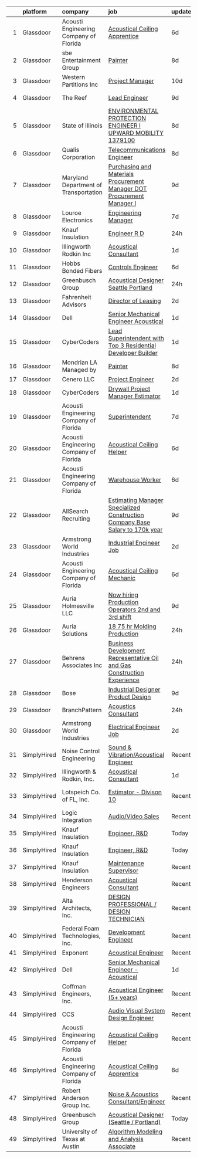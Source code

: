

|    | platform    | company                                | job                                                                                                                                                                                                                                                                                                                                                                                                                                                                                                                                                                                                                                                                                                                                                                                                                                                                                                                                                                                                                                                                                                                                                                                                                                                                                                                                                                                                                                                     | update_time   | location                         |
|---:|:------------|:---------------------------------------|:--------------------------------------------------------------------------------------------------------------------------------------------------------------------------------------------------------------------------------------------------------------------------------------------------------------------------------------------------------------------------------------------------------------------------------------------------------------------------------------------------------------------------------------------------------------------------------------------------------------------------------------------------------------------------------------------------------------------------------------------------------------------------------------------------------------------------------------------------------------------------------------------------------------------------------------------------------------------------------------------------------------------------------------------------------------------------------------------------------------------------------------------------------------------------------------------------------------------------------------------------------------------------------------------------------------------------------------------------------------------------------------------------------------------------------------------------------|:--------------|:---------------------------------|
|  1 | Glassdoor   | Acousti Engineering Company of Florida | [Acoustical Ceiling Apprentice](https://www.glassdoor.com/partner/jobListing.htm?pos=115&ao=1136043&s=58&guid=00000183b15126918c62d4099b095958&src=GD_JOB_AD&t=SR&vt=w&ea=1&cs=1_515468ec&cb=1665127229383&jobListingId=1008175288702&jrtk=3-0-1geol29lhkkct801-1geol29m1j4rv800-e91d17ab0ee29802-)                                                                                                                                                                                                                                                                                                                                                                                                                                                                                                                                                                                                                                                                                                                                                                                                                                                                                                                                                                                                                                                                                                                                                     | 6d            | West Palm Beach, FL              |
|  2 | Glassdoor   | sbe Entertainment Group                | [Painter](https://www.glassdoor.com/partner/jobListing.htm?pos=119&ao=1136043&s=58&guid=00000183b15126918c62d4099b095958&src=GD_JOB_AD&t=SR&vt=w&cs=1_1b0345b0&cb=1665127229383&jobListingId=1008168647445&jrtk=3-0-1geol29lhkkct801-1geol29m1j4rv800-179a9adc8e4838b7-)                                                                                                                                                                                                                                                                                                                                                                                                                                                                                                                                                                                                                                                                                                                                                                                                                                                                                                                                                                                                                                                                                                                                                                                | 8d            | Los Angeles, CA                  |
|  3 | Glassdoor   | Western Partitions  Inc                | [Project Manager](https://www.glassdoor.com/partner/jobListing.htm?pos=112&ao=1110586&s=58&guid=00000183b15126918c62d4099b095958&src=GD_JOB_AD&t=SR&vt=w&cs=1_af4ae908&cb=1665127229382&jobListingId=1008163379986&cpc=3DB599BF2F4828F0&jrtk=3-0-1geol29lhkkct801-1geol29m1j4rv800-92357312e4653041--6NYlbfkN0AZhccrYCUSJlZEde1UnGXnwlG1V9FU8luw-eezWnVYr7gU7tImFviFiW3flIV9CCGPGJUScd9_RMjaFf3KLSSj_3OJmnZT7R-9q3D6jSo-9GhxBKfMv-ftRLSY8ec_5I4U_jwG5s-5uIwh5xnpBWMZOGEOi5fkrqj7ga74zAJd32yF-kV1mZ5f0iSYcWUoCZGfef4rFfunKNX3QSI_etVEMg9RFVhlMxbUKbDqxHlqzIHz2SCR04JM5anh08Brgar9kib65_qNYxfIrOETZ6Tt_KaFtAlPKHkOBaYVYfA7hip40AiylmkE5px_nuPcywc8nDpge7VavBfMOzRRVTiWS-dKDzyeBXbTXdmJflmsCjo6g1RlQP1K3aVMOTXc3fu27GYF9sAkw_aJfOIKTWkPSGYFVBQKqfuvb0UmMcBTOVal7oLmB8wV3ByqSB-NTBk%3D)                                                                                                                                                                                                                                                                                                                                                                                                                                                                                                                                                                                                                                                                     | 10d           | Las Vegas, NV                    |
|  4 | Glassdoor   | The Reef                               | [Lead Engineer](https://www.glassdoor.com/partner/jobListing.htm?pos=108&ao=1110586&s=58&guid=00000183b15126918c62d4099b095958&src=GD_JOB_AD&t=SR&vt=w&ea=1&cs=1_ddcdc8e7&cb=1665127229382&jobListingId=1008165818449&cpc=663B5FE45D73772E&jrtk=3-0-1geol29lhkkct801-1geol29m1j4rv800-bbd1d46c460b081a--6NYlbfkN0CXSQkeGt5T45UmLG5wDtLlu2hmIAgGNz1MLleabOb_DEkTVC6KPNbnwePNHAvUJ1Ooe_AHSULlk5SocMNRQhksmkev_EeExUwfILgLcRtGf83c6JaCHsVZbbQiNL8Bqt3PIPD8enHt0gcYid0jFzVsMRhyUDag67OBFuqHk-jY4LQJnEroUJGto15b69gIjLsQ89itvAb9vx2s1oswerp7ep2G0Oc65x1d0du93JsCMTCcUDbekP_GlD0P21Yoo__4ez0H_49TaWKm7wcPqDA917AatPB_ZXbAAud-rfBlzZ7s6K5Ag3PhD0EIXoMZahN4yYf97masty3bD4cAoXkknUuktcs6j_gf-h_lJCIRbz4ARMTeta2rX63njMYftC1BkC06c3En-Wkq9zw9aKY6j32LWHyr3IRMInwnADC1mOvhZkQ0lB0gRvYqHoWbRrscEOveapnSs6k16Rs0RZr9gJghs16AediPbQ3cvDGg_RmES-p6iJC-keS2YKxMrmM%3D)                                                                                                                                                                                                                                                                                                                                                                                                                                                                                                                                                                                                  | 9d            | Los Angeles, CA                  |
|  5 | Glassdoor   | State of Illinois                      | [ENVIRONMENTAL PROTECTION ENGINEER I  UPWARD MOBILITY  1379100](https://www.glassdoor.com/partner/jobListing.htm?pos=126&ao=1136043&s=58&guid=00000183b15126918c62d4099b095958&src=GD_JOB_AD&t=SR&vt=w&cs=1_949ef1da&cb=1665127229383&jobListingId=1008168511819&jrtk=3-0-1geol29lhkkct801-1geol29m1j4rv800-7b46fe9a582937fb-)                                                                                                                                                                                                                                                                                                                                                                                                                                                                                                                                                                                                                                                                                                                                                                                                                                                                                                                                                                                                                                                                                                                          | 8d            | Des Plaines, IL                  |
|  6 | Glassdoor   | Qualis Corporation                     | [Telecommunications Engineer](https://www.glassdoor.com/partner/jobListing.htm?pos=130&ao=1136043&s=58&guid=00000183b15126918c62d4099b095958&src=GD_JOB_AD&t=SR&vt=w&cs=1_f4495c4f&cb=1665127229383&jobListingId=1008169620975&jrtk=3-0-1geol29lhkkct801-1geol29m1j4rv800-3278be9d773bd57a-)                                                                                                                                                                                                                                                                                                                                                                                                                                                                                                                                                                                                                                                                                                                                                                                                                                                                                                                                                                                                                                                                                                                                                            | 8d            | Orlando, FL                      |
|  7 | Glassdoor   | Maryland Department of Transportation  | [Purchasing and Materials Procurement Manager  DOT Procurement Manager I ](https://www.glassdoor.com/partner/jobListing.htm?pos=128&ao=1136043&s=58&guid=00000183b15126918c62d4099b095958&src=GD_JOB_AD&t=SR&vt=w&cs=1_a01a0a94&cb=1665127229383&jobListingId=1008166262988&jrtk=3-0-1geol29lhkkct801-1geol29m1j4rv800-9a85fd3ead9655ca-)                                                                                                                                                                                                                                                                                                                                                                                                                                                                                                                                                                                                                                                                                                                                                                                                                                                                                                                                                                                                                                                                                                               | 9d            | United States                    |
|  8 | Glassdoor   | Louroe Electronics                     | [Engineering Manager](https://www.glassdoor.com/partner/jobListing.htm?pos=129&ao=1136043&s=58&guid=00000183b15126918c62d4099b095958&src=GD_JOB_AD&t=SR&vt=w&ea=1&cs=1_87a12503&cb=1665127229383&jobListingId=1008172102655&jrtk=3-0-1geol29lhkkct801-1geol29m1j4rv800-d0fdc142605e37ae-)                                                                                                                                                                                                                                                                                                                                                                                                                                                                                                                                                                                                                                                                                                                                                                                                                                                                                                                                                                                                                                                                                                                                                               | 7d            | Van Nuys, CA                     |
|  9 | Glassdoor   | Knauf Insulation                       | [Engineer  R D](https://www.glassdoor.com/partner/jobListing.htm?pos=101&ao=1110586&s=58&guid=00000183b15126918c62d4099b095958&src=GD_JOB_AD&t=SR&vt=w&ea=1&cs=1_e0072725&cb=1665127229381&jobListingId=1008188994054&cpc=BC6EE357FAFAD610&jrtk=3-0-1geol29lhkkct801-1geol29m1j4rv800-3e7326a677f7fff4--6NYlbfkN0AgCNq5Q9JZmzoW3qRvN8nsjI_K7hzeHLTyl9cbg4zvCuAwJ3I6BceYlWxJTxN8DwVyhQ0Zyk_jBxy7V5RpBhE6ZCBX-aAFuuVa12NKbSiMBcYWNntNGoNgUsMykKBHB3fFk18nH2GZT6Vs07TYRlZ3oZQ5N4Nv_4ie5_wO9l0VtdI3hzLGMrr_fSeSKpFUv_xrfkBqyrCoCueDYwID2hVBBEGegc78UAEgDNLlt_oYDCtVQnjYS57pvSI8sZRVm70ngx2yS05K0XOwYNMfaDV3fwN1AKJqJQyOyyHtfMe-4k0L4me0aniYYdDO8ZOcHSuj34M_OojKQLhRdCUSUB6h1WTcvJqkuTSRA9TEClXN0aB8NnDyLaKeOMG1VqIBi9Oj1Fy8Jb6zXEEEGJ9Bd0cF0WCRbr7Djvjhwd1zs2J6FKLbGhAAaQqh2vWpe0EaYh6mQbc6jMl4fVwk29Bm9H1ZFkxMfJBHDWSk6SGEpmuDUbUN0zeGmlW2OkYZProQaXIvf89j-0HRRWlHfWtbcAMF2b2SEh3rPGI%3D)                                                                                                                                                                                                                                                                                                                                                                                                                                                                                                                                                                  | 24h           | Shelbyville, IN                  |
| 10 | Glassdoor   | Illingworth   Rodkin  Inc              | [Acoustical Consultant](https://www.glassdoor.com/partner/jobListing.htm?pos=121&ao=1136043&s=58&guid=00000183b15126918c62d4099b095958&src=GD_JOB_AD&t=SR&vt=w&ea=1&cs=1_998dbf12&cb=1665127229383&jobListingId=1008186208345&jrtk=3-0-1geol29lhkkct801-1geol29m1j4rv800-621e4ad35a828414-)                                                                                                                                                                                                                                                                                                                                                                                                                                                                                                                                                                                                                                                                                                                                                                                                                                                                                                                                                                                                                                                                                                                                                             | 1d            | Cotati, CA                       |
| 11 | Glassdoor   | Hobbs Bonded Fibers                    | [Controls Engineer](https://www.glassdoor.com/partner/jobListing.htm?pos=102&ao=1110586&s=58&guid=00000183b15126918c62d4099b095958&src=GD_JOB_AD&t=SR&vt=w&ea=1&cs=1_c971d469&cb=1665127229381&jobListingId=1008173577907&cpc=AD83F33F617EC596&jrtk=3-0-1geol29lhkkct801-1geol29m1j4rv800-f1685b0ab9c78a31--6NYlbfkN0BHIfC1zsKGIu0R3teaIu8liT7fbRNLaQeDQfcPJweUK7UvDklIW8lY1UVp7Foo4hUTRgncQhd5GoRHcIKAosuaAXc4X6ugByVSc4BNJ7FYwlXYEUDMC16GFqP9iVOzQLkkGGGudUm9ML_-mSQP2R-I2-OX_Bt4unefe6dHFEJPFGD-CLnjywHiserWNtYZ_4wNqnqwrwPTr1fa2g-McQhVIznxfM04fk8ag3MWFQmNMWPi8qeqEaz7t3AbvvXDAzELl_IlW5L-LqfdYMwVTagJy5YlgU87h9f97_BMOcajfWc7tfvfnxvvHEuD_YHVWDuyHG_Yq_b8pdXmp2IWundNSwY1Fzwc8lr4TFLx2qsgHfTMcIstPKdHnoJtXYkE8DHPp4r6VpXpmFiwMh6JySvGm-jIBaPAUZF4VXpNE2O6CncKSmXKddLQcyT66nNOXBupOX4AXL4ICbXJck6sfnF6bo_wJKiZBkjtQ8s5erUivfeFpCQt3YDeLxyTmfGHZCEVfEE6T0tnRg%3D%3D)                                                                                                                                                                                                                                                                                                                                                                                                                                                                                                                                                                                | 6d            | Waco, TX                         |
| 12 | Glassdoor   | Greenbusch Group                       | [Acoustical Designer  Seattle   Portland ](https://www.glassdoor.com/partner/jobListing.htm?pos=118&ao=1136043&s=58&guid=00000183b15126918c62d4099b095958&src=GD_JOB_AD&t=SR&vt=w&cs=1_17be15e9&cb=1665127229383&jobListingId=1008189326951&jrtk=3-0-1geol29lhkkct801-1geol29m1j4rv800-083d4c2c9b7d3e40-)                                                                                                                                                                                                                                                                                                                                                                                                                                                                                                                                                                                                                                                                                                                                                                                                                                                                                                                                                                                                                                                                                                                                               | 24h           | Seattle, WA                      |
| 13 | Glassdoor   | Fahrenheit Advisors                    | [Director of Leasing](https://www.glassdoor.com/partner/jobListing.htm?pos=105&ao=1110586&s=58&guid=00000183b15126918c62d4099b095958&src=GD_JOB_AD&t=SR&vt=w&ea=1&cs=1_43de636e&cb=1665127229382&jobListingId=1008183981982&cpc=B576E40E3A51D23B&jrtk=3-0-1geol29lhkkct801-1geol29m1j4rv800-f105ece843b77499--6NYlbfkN0CwjGqOhigleT27TDTfE1Nkh2RUvZY35Ev74XMTfcGCbTc4O2b2DBZ0wSBsh2sUajzqmcOIntxjyxIgOqNxXqpJInYvVo7I9ockoLdfVSFptMiHnEY36afCrX8UOlUjh6R10Erfx70yw0kFnn6vz6sDEencM67IT9PBngXWrhIiMTai6NpHRug9vwCbBuxdFBzAy36JPjdENWz2RkMyTTSNNyh-ztzSZosnMtqHiOyZgsCwoxMnuhyOqKsNTmvt4J-MPpQwQ7zxPCjaSDjp9uFVMh-pGcBlx2CyV9EsZdSVv6p-KtZlE24aLv9ELipSe1He4CcwECMRFVhgaGbZUNjILUnnAAe0JhlMJWqro-CJFo00FA3n3toNWq-DqmxBAzd2J2UzhBrxDW2lMoFhgu1mLqzHz_s9WK7ugixOgwbzLj9s_2Low9u2uh7Pa9DjiNQ-ffSfJ4Z6rtUhKZot6rffsMvCAPdRPP6YVd09WR9wpifdkd9agW-8h2rDuPKbgZjMQkJyebraqw%3D%3D)                                                                                                                                                                                                                                                                                                                                                                                                                                                                                                                                                                              | 2d            | Martinsville, VA                 |
| 14 | Glassdoor   | Dell                                   | [Senior Mechanical Engineer   Acoustical](https://www.glassdoor.com/partner/jobListing.htm?pos=103&ao=1110586&s=58&guid=00000183b15126918c62d4099b095958&src=GD_JOB_AD&t=SR&vt=w&cs=1_143cbc61&cb=1665127229381&jobListingId=1008186197520&cpc=03F67E1B243A1AE3&jrtk=3-0-1geol29lhkkct801-1geol29m1j4rv800-362cd6053fa2e643--6NYlbfkN0AgWdHB-1Gn00exb8huEpxfx2g-_385e5PlrYs2PG9d-4FewXCfwrDt_pABffi4qO6SSVF4LvGUzAeeNVcwgupTJALejYCN_vlONixbSXMu7tusT3eQ8UpiKq-Eu_FdHjLEfB0YH_FVzd4vRPZXMuWMVxryc5fxt8lUwz3PBIlJIMVeEW1xaLZXCEgaYZGsWMCr-a9Jl_2ulOBkjc33Y6f3WyyTvTV8nKuUVnQ5KsIYWxEOAyMAtGWTgqWNRrr4cemg0-eJchvipuaWYnFcIwtoKwyNI4XZmEfU49Q5OAYjzpX_mxlF3wcR2kSj5oDOjKBBqyGlFk3NIuKSFLR4YRBonxFiBm8CTuuQ3b6Zn4rVL2xU8pJxgZ6l9YgafXDDpcZjf4klXtLivy1LhHEEFsSEp_zgP-mOxNkN4IzPUtsRSiHCn5WV3FgB1IPFaLOn4gus73IccfSYtw%3D%3D)                                                                                                                                                                                                                                                                                                                                                                                                                                                                                                                                                                                                                               | 1d            | Round Rock, TX                   |
| 15 | Glassdoor   | CyberCoders                            | [Lead Superintendent with Top 3 Residential Developer Builder](https://www.glassdoor.com/partner/jobListing.htm?pos=114&ao=1110586&s=58&guid=00000183b15126918c62d4099b095958&src=GD_JOB_AD&t=SR&vt=w&ea=1&cs=1_dd946b3c&cb=1665127229383&jobListingId=1008187966793&cpc=F41FEAB56D215062&jrtk=3-0-1geol29lhkkct801-1geol29m1j4rv800-539a8b13f72384f4--6NYlbfkN0CpFJQzrgRR8WqXWK1qKKEqALWJw739KlKqr2H-MSI4eoBlI4EFrmor2FYZMP3muM0XWsLqOLc1LVEMIm97cDwYJe8KdnvNy5OEGru8byXys3DiK9QQ9hGf3X3to6VQTELabSKStqfdkmb7cDTWIpjlIdM1QEeuMCyWVlnoHStexH-QgNAqSGnJUNeuRLgQ5ubjMjNMepPNIyTyo-y4HGln75Tuol5RK3t8yxcAwjaLLTKDnZdB13umUKr8WtU86C0fvs-0NXQ3iuDj6leqAEAL1J_rsNNLEtYm97P6QChJCbe3FQI7NbIIT1bC3rb6C0O6RgUrtf7zyAl8JAytvkEA1D7hRxrXAk7pBQeelTvuXnxHQDtEIF1Id9Zy_DP6kFuJqn0qpujiVed8gxJzchxlDoWmrRuZcHasliYsCQqebQ-xGh5pQ2n6DiRO93aOEse2Y25QBDVdeehW4bM90el43ofuYUutJcF2VGmNHk5p5NDysIR5-AEzUKmA6D4LFl_2MUhyYrGtoQBHv6JzY0iW7SQ323rvoJfaDttt9tnnBvsyGyKHJ6cb5krcXN-ecQ_orEug-zi5lBhZVrLiG9V6ghycLdwIGlMVQSE6D49AfikQt2Y0jsGgtauraBTdYsCS-g_DqWmyIXKtzy9h51HhZWqnz3g8vxLCc-pbXcXEvNy6MaUyWgDtnwG-_9yHRbDPYKSbYRVK8EGaRqNECEGmI6vrDZ1qcgKCum9s-Lnk-RqwI8zlhtbOgX9U5o7QhxiB7ndZoY39xyWoc4Z4GAK6kNF915sVtS7kIjXv55vz277r9dqWIoLfujMsfdNb1jq4Q01yXPVdtpKrnF0MrBmVQzZ3xQy0h9bfOTmdWkNnoicVgDY3GfDvrQJHi2ic3EPc0uSWTHqrq3lkZ6d6WQl1t_4Kq-0f0VtkKM1U2RwESsQfaiJyZr-xvDhYDvp0lsz_VUFb68Hl_DOzAulxZ2X4_1nwf8XoT_aGh6GwDgem7XulP_pqFcSFvW2R_setCFXLAZvgdCFZLAagl0W0uMs-) | 1d            | Charlotte, NC                    |
| 16 | Glassdoor   | Mondrian LA  Managed by                | [Painter](https://www.glassdoor.com/partner/jobListing.htm?pos=122&ao=1136043&s=58&guid=00000183b15126918c62d4099b095958&src=GD_JOB_AD&t=SR&vt=w&cs=1_2eea0a6c&cb=1665127229383&jobListingId=1008168684027&jrtk=3-0-1geol29lhkkct801-1geol29m1j4rv800-a77a5624c3b2a561-)                                                                                                                                                                                                                                                                                                                                                                                                                                                                                                                                                                                                                                                                                                                                                                                                                                                                                                                                                                                                                                                                                                                                                                                | 8d            | Los Angeles, CA                  |
| 17 | Glassdoor   | Cenero  LLC                            | [Project Engineer](https://www.glassdoor.com/partner/jobListing.htm?pos=107&ao=1110586&s=58&guid=00000183b15126918c62d4099b095958&src=GD_JOB_AD&t=SR&vt=w&ea=1&cs=1_5c5e8e5a&cb=1665127229382&jobListingId=1008183248652&cpc=C891152315FA1AD8&jrtk=3-0-1geol29lhkkct801-1geol29m1j4rv800-e69850c96c47da24--6NYlbfkN0Dyh_9pVTOrbB7_YOS-XjJrOhS2yCgu89DPKXDDWkMHIfVs57qoazPq05j7m-1-fsCVmTpU82kme5pyJ4_HQP-UzgJ2meSKbsBCNEoUg2VStnXhAiPPfr6I78dmyS0E_HL_kFkU4ABjPQgF0qJE5HkW2qOEF3H-lmgrrkQpHk4lXAZlh2uGvN3uIG7i1jww0Nq9rgLL0ahsMcyMCb2xCr6bCN5N9YN29jZfzWguCy7-WDU4L1rkcPBBDpxnQjfpl54srXozF-NZd6vHofEfFwqRu-HUR7Sdh5QU_lmggSgJHBVE0qwLpLaRhQRe5ny5i1HeS_uE4B-wVW7O9uCFoMCRZd_QP3v398dYAL0BjlZL1sOEb3gCLrakAZEvhffPxUodJij2Tf2EcEcSOPgxKjNZD207CkbX7X-6C-Mo3aRS8sk45RPhZn6xIjqKxPZ6Mkp-ICvPi5ErKwcP8PfPwrZ6kRiaKaNqdur_nM_QvU6LsPCtT10tCHk7RcBECJTGNiHiaIQNhPEoqw%3D%3D)                                                                                                                                                                                                                                                                                                                                                                                                                                                                                                                                                                                 | 2d            | Lebanon, NJ                      |
| 18 | Glassdoor   | CyberCoders                            | [Drywall Project Manager Estimator](https://www.glassdoor.com/partner/jobListing.htm?pos=113&ao=1110586&s=58&guid=00000183b15126918c62d4099b095958&src=GD_JOB_AD&t=SR&vt=w&ea=1&cs=1_7bb10136&cb=1665127229383&jobListingId=1008187966909&cpc=F41FEAB56D215062&jrtk=3-0-1geol29lhkkct801-1geol29m1j4rv800-48d4ac678cf2700b--6NYlbfkN0CpFJQzrgRR8WqXWK1qKKEqALWJw739KlKqr2H-MSI4eoBlI4EFrmor2FYZMP3muM0XWsLqOLc1LU8OScn49bLTZT2AznZNoDqLs2pus3ijwuhGNVoTN9ZYCGq7CsGY8rWouXrKDcHz60Ad3OMuP8uYB0I-9mfdIljhiusRiZy4aoiYDqJjGWfal4rLBM2B2M_GjbtqA8HIyOLmFdvBA1Ans3o0i4g7up4YakrWfcjgSXZeG9O9zjs5nLd2Ht0CYEBsA1FDri1yVRvY1Bvb8jqgGrI6mgZBnReuOXKbqhq1Wedl9Y2_JfhUeaWK9ILIroZ-Ia6IEIhJM2YiFL-IjpBR9poC67rbribTQWBPL1I1fHZPhDlTfjseQ_-rq5HthacB8UkEb1LGI9AH0JhpQ9Q_WX0If-8uA_-sWNpIkhtsH-zVgNuEACrufR-D3ipnYv9WgB9AFkN4ZyCp3CYijnS9wx77vArLSPt1JlM6NiRf47vJdLoxU692Sz7Y2fKak7W5W9hUCgsxU6PdHYcPUe-6NisGbrTZQiApSNZRAk8b558WV6CEF00eKpd7AlVo4XKs4X1vBTPzOC26QxvuffRufjaXO7gcuPpioh_i_uekcUGWEfVZsT5Aq2iiTZJgGWBgkGrKUXnx73Dgd2ytaaYjfHkH7fn22c9dqCAP0MJD9Jr3zm7ePfTt5MO7z6wF6fv1iv02awVZaRYRHn5JjvCXivYqV2IQ1Gzbm_A2Uh7iz5ZcWhQ-feXKwX5Dl1vBvlez7cylQ50OGO_teWn_kzGTzMc4MBR-5BLuAWnvKMX5161Gbdfjowl6vD51onqF_g8JPyGMJOXPd8iSWFqn3aJ4US0p6--72fzBmE7jO626yD1tWVizoA4xTcCW_-Qm1kxml07xeFJRikji7SdVEzh2SY2HcoIhKBVFXTHxGBuIlF8sKALE03Ol0VUF6S_5zaL8aX2k_LEhK-I46oVqwOOSqSr7t0nS3ZbCT_2UyC7mzKFrh7suoJv7en4KLMrU2zVyQFWFMl8Y_Owe8o_Mu5VS-JANkFGbw1s%3D)              | 1d            | San Diego, CA                    |
| 19 | Glassdoor   | Acousti Engineering Company of Florida | [Superintendent](https://www.glassdoor.com/partner/jobListing.htm?pos=123&ao=1136043&s=58&guid=00000183b15126918c62d4099b095958&src=GD_JOB_AD&t=SR&vt=w&ea=1&cs=1_4b60ce78&cb=1665127229383&jobListingId=1008171588101&jrtk=3-0-1geol29lhkkct801-1geol29m1j4rv800-3449c3b8254a67ee-)                                                                                                                                                                                                                                                                                                                                                                                                                                                                                                                                                                                                                                                                                                                                                                                                                                                                                                                                                                                                                                                                                                                                                                    | 7d            | Miami, FL                        |
| 20 | Glassdoor   | Acousti Engineering Company of Florida | [Acoustical Ceiling Helper](https://www.glassdoor.com/partner/jobListing.htm?pos=117&ao=1136043&s=58&guid=00000183b15126918c62d4099b095958&src=GD_JOB_AD&t=SR&vt=w&ea=1&cs=1_4917cf04&cb=1665127229383&jobListingId=1008174938016&jrtk=3-0-1geol29lhkkct801-1geol29m1j4rv800-72e1fdc3bbb343a1-)                                                                                                                                                                                                                                                                                                                                                                                                                                                                                                                                                                                                                                                                                                                                                                                                                                                                                                                                                                                                                                                                                                                                                         | 6d            | Rockledge, FL                    |
| 21 | Glassdoor   | Acousti Engineering Company of Florida | [Warehouse Worker](https://www.glassdoor.com/partner/jobListing.htm?pos=124&ao=1136043&s=58&guid=00000183b15126918c62d4099b095958&src=GD_JOB_AD&t=SR&vt=w&ea=1&cs=1_f8688f7c&cb=1665127229383&jobListingId=1008174937984&jrtk=3-0-1geol29lhkkct801-1geol29m1j4rv800-c5cb6c0ec3ad63fc-)                                                                                                                                                                                                                                                                                                                                                                                                                                                                                                                                                                                                                                                                                                                                                                                                                                                                                                                                                                                                                                                                                                                                                                  | 6d            | Rockledge, FL                    |
| 22 | Glassdoor   | AllSearch Recruiting                   | [Estimating Manager   Specialized Construction Company   Base Salary to 170k year](https://www.glassdoor.com/partner/jobListing.htm?pos=109&ao=1110586&s=58&guid=00000183b15126918c62d4099b095958&src=GD_JOB_AD&t=SR&vt=w&ea=1&cs=1_c58c5d66&cb=1665127229383&jobListingId=1008165876702&cpc=FDA93C03AE7AED37&jrtk=3-0-1geol29lhkkct801-1geol29m1j4rv800-a729538064656a34--6NYlbfkN0BIZBIB-feRJ1ps5lUFZsr8NTZAsH7YPK5zcFIX_McgoiPWU56GA3ru9MMSEu27efvE3SJ6RqbX6QV6QcSoNMGRZK_bZEfGf95ytDRy0kYX4oF-8lCP8SS8eM-H6PGBY55KH6jqzZfl4KmfakoVGp48JAzRDvQK_M1KUOKUOuYsNvm4pOQKg5AuFGruZ0kibzgfwICCbCjUkdnkOxqhpTQEypKSqg_qytpg5E3yv7Ja1hJcll7uDmduQOUGEl127oi7A6Jnkle2qAkfxouEv9cPEbclf4kwFn5gJzvRHd11_n0nGzYQ8iRc7x5Zvszxp8lsAMo0ffnuoVTYbIbQTvnm2OwvC2-h0V2QLEZ6Xdg36h4KoF_M8qz7fhso-hmA1Q8mwdxCg65OFi542QHUoP1WQR0Y8dLQBgkQyioR0z2BuOj7QCB3-kFAYO_Ul6DwNqpadjix_xfC6io1JG8fqAngOGWFYpyCX9bKqtl0Fmr7XGQlFu_MajRnWkkcUrwgBQbCH-9CjGF1oNATTVBvkNVjUvZHCTQndf_rXmi7ZIL2qM2Qb-Gjf7LzH2TdwCgHSJHBd-sfvh2K7JkOTBpJ3nKhn2r8kMhnEl-Irre1FaeT7X2lVFFqwWWxscnGstngsfHGJDi-P49Hw-HtBBBXuP6OqD-JSK3tJf8HgRF5Vq4_5Q%3D%3D)                                                                                                                                                                                                                                                                                                                                                 | 9d            | King George, VA                  |
| 23 | Glassdoor   | Armstrong World Industries             | [Industrial Engineer Job](https://www.glassdoor.com/partner/jobListing.htm?pos=106&ao=1110586&s=58&guid=00000183b15126918c62d4099b095958&src=GD_JOB_AD&t=SR&vt=w&cs=1_94b4e187&cb=1665127229382&jobListingId=1008184107777&cpc=44CD5376B8534B8F&jrtk=3-0-1geol29lhkkct801-1geol29m1j4rv800-dd28b0054b630035--6NYlbfkN0DAm8vvJJD9Y3Etb11EBkS-MujQulL42x3uS2fFnoqOvBYOdSkItgnS_XAoHIcOHB1AHc9KpO4ffXlUeyKA88KNxuDF0Mjls0Q141Y_1pf3wVAOgCyHPD5_4BXmWx2k5rRLzR16rWNI7-fpfXjp6kNLN6S1lxUW_sWhg2eARP0-LfrtaBqmhJX8QdyiBHBKYiM6G_8KwkIulwqVibRkoduvqcuVR6GDvPfmcvNy2jWGOlD22ta9qv9T4TgiVojuQ3FWJIzJ4IAamL3TyAZbPPhYr-qlcn5Gz_9Z9sIiMd_OqB-1i55RZMByFSUgZoqY_s4gZ84ORkvHrSk6QtExQcNQZ96D-SvMjO5oMWupaAsi1fbkpmbEHHL0rmCNHWPDjkqisp9ItIA0upuafARohBd6CrpXz0C2Niopflg1_fLVuK5kVYEvWYl6Ot2WAgpI-EYSZ2698YCN2rEPEqTcjT2CrmD68iJ0o4xA3-bLP6yei7ZsNWMEbgQZWtBYKQ5Rr7L3NNz0_oTIFTA9dlETxzGqkHDRWrYBTqWe3_Uom1f6lw%3D%3D)                                                                                                                                                                                                                                                                                                                                                                                                                                                                                                                                               | 2d            | Macon, GA                        |
| 24 | Glassdoor   | Acousti Engineering Company of Florida | [Acoustical Ceiling Mechanic](https://www.glassdoor.com/partner/jobListing.htm?pos=120&ao=1136043&s=58&guid=00000183b15126918c62d4099b095958&src=GD_JOB_AD&t=SR&vt=w&ea=1&cs=1_c98e0450&cb=1665127229383&jobListingId=1008174320165&jrtk=3-0-1geol29lhkkct801-1geol29m1j4rv800-a9fa520409dceea8-)                                                                                                                                                                                                                                                                                                                                                                                                                                                                                                                                                                                                                                                                                                                                                                                                                                                                                                                                                                                                                                                                                                                                                       | 6d            | Charlotte, NC                    |
| 25 | Glassdoor   | Auria Holmesville  LLC                 | [Now hiring Production Operators 2nd and 3rd shift](https://www.glassdoor.com/partner/jobListing.htm?pos=111&ao=1110586&s=58&guid=00000183b15126918c62d4099b095958&src=GD_JOB_AD&t=SR&vt=w&ea=1&cs=1_706b929e&cb=1665127229383&jobListingId=1008165712134&cpc=BAEB662971763A76&jrtk=3-0-1geol29lhkkct801-1geol29m1j4rv800-774be9e29f9e1d9c--6NYlbfkN0CYq252up1RlunyTpquboaD00VQoFHGwxopcVBoMHAHGBEuT4Zox2IIz_foSDa4JWYgsuiI5M-1c5vZl0APCacPruZHzH41gsU0yWPjW0wLq6ZTBkE2LRuPiE_H3oO8WkEcuIKcedjZFwa6Owzd-sjOWajf1xV-G4LG53TUPSmkAq0lP9KsBsIo2rH44hx9fjNBcl-J0tHxFdkrFH7KqKVnowErXY_QwLVli9dyHO9QFgqV1r-50eDJeZRx8UoBGCB7bbJJtvRX-gzoO-Ctd-uIDs3STS1asE9PBjxQtB9IQYpgBL65ZhqDFsL4aShXAVY-0tG-o7qogcHEJ3yNI6iNX1b7Knqu7Cwy3jgX0fwvmFlg8J1x2WLPh-Y_mBxgE3VNjJ_udruDNXH1nbhxHIXMlt--OeKyWoa_mEJGKhd1689Epis2ydghLnzre4h6-eZveglvRpFtWwJpVLKhzSv9leaw0hYsyluDIX4wsXCh-BLI7zuWHNn-tRZ1iXe_nwYpckjGxYmWGt9GhpT7uwnXEOk5Mv03rkFR7SKjH8tPd2NrItFy9mtP)                                                                                                                                                                                                                                                                                                                                                                                                                                                                                                            | 9d            | Holmesville, OH                  |
| 26 | Glassdoor   | Auria Solutions                        | [ 18 75 hr Molding Production](https://www.glassdoor.com/partner/jobListing.htm?pos=125&ao=1136043&s=58&guid=00000183b15126918c62d4099b095958&src=GD_JOB_AD&t=SR&vt=w&ea=1&cs=1_0d42e640&cb=1665127229383&jobListingId=1008189627622&jrtk=3-0-1geol29lhkkct801-1geol29m1j4rv800-092a63f959dc0140-)                                                                                                                                                                                                                                                                                                                                                                                                                                                                                                                                                                                                                                                                                                                                                                                                                                                                                                                                                                                                                                                                                                                                                      | 24h           | Old Fort, NC                     |
| 27 | Glassdoor   | Behrens   Associates Inc               | [Business Development Representative   Oil and Gas Construction Experience](https://www.glassdoor.com/partner/jobListing.htm?pos=104&ao=1110586&s=58&guid=00000183b15126918c62d4099b095958&src=GD_JOB_AD&t=SR&vt=w&ea=1&cs=1_06cfd0a7&cb=1665127229381&jobListingId=1008189381542&cpc=8CDBB1EC89CF7160&jrtk=3-0-1geol29lhkkct801-1geol29m1j4rv800-6bd62d9863586743--6NYlbfkN0A1Hx1H8Z_ZGf51L8iwGP-htVtHzPykBAmnYM3BEYS-BjjwICEKZDygGsW5fNPTqNgQbUIQAwvzRfNKxUDTSHRuKABvJjLdXHaDSvvodXQKF_8aTCa9aBEeCN7ONcotCbvMOaM9sftVEmeSTOjHFihBfsQCnb517Nv30W9hjZUON143qFtbvTo6qhvOW-fJ8hamil8v9_yIDgc1c9SIeLU86C0gVSmV08imviIFSaMhr9mCnGPn708wvsa34-6bfecHb5pGr8Li-4-tjX1vopTPfHULV84uy1YB2Wo30gutXFLbevDT_NBDlZfSZrIFUgQwYVYdLV9C8zCCwrBAOigwzwXqXtip3vg4hzMwImnQUbHCQutfbQecXo74ht9RTxuPM3u-7odZ3pWjWuOx_yhRZy6qfeIW4bt0qThN4Ucne2yvgclN0HaGTf_Dwj59NivOGPkBVr7ABa33cSXqGNSG9d92I9P1opnANA20cI9CR4fR9EFtTxbbAqE1_E6L05D4TX8yhl0fNLqRrkS_9E-3)                                                                                                                                                                                                                                                                                                                                                                                                                                                                                                                    | 24h           | Longmont, CO                     |
| 28 | Glassdoor   | Bose                                   | [Industrial Designer   Product Design](https://www.glassdoor.com/partner/jobListing.htm?pos=116&ao=1136043&s=58&guid=00000183b15126918c62d4099b095958&src=GD_JOB_AD&t=SR&vt=w&cs=1_2d419b5a&cb=1665127229383&jobListingId=1008165078786&jrtk=3-0-1geol29lhkkct801-1geol29m1j4rv800-10650a6c080598d6-)                                                                                                                                                                                                                                                                                                                                                                                                                                                                                                                                                                                                                                                                                                                                                                                                                                                                                                                                                                                                                                                                                                                                                   | 9d            | Framingham, MA                   |
| 29 | Glassdoor   | BranchPattern                          | [Acoustics Consultant](https://www.glassdoor.com/partner/jobListing.htm?pos=127&ao=1136043&s=58&guid=00000183b15126918c62d4099b095958&src=GD_JOB_AD&t=SR&vt=w&ea=1&cs=1_82212fde&cb=1665127229383&jobListingId=1008190625375&jrtk=3-0-1geol29lhkkct801-1geol29m1j4rv800-0d60987dda3a79b9-)                                                                                                                                                                                                                                                                                                                                                                                                                                                                                                                                                                                                                                                                                                                                                                                                                                                                                                                                                                                                                                                                                                                                                              | 24h           | Kansas City, MO                  |
| 30 | Glassdoor   | Armstrong World Industries             | [Electrical Engineer Job](https://www.glassdoor.com/partner/jobListing.htm?pos=110&ao=1110586&s=58&guid=00000183b15126918c62d4099b095958&src=GD_JOB_AD&t=SR&vt=w&cs=1_0cee653e&cb=1665127229382&jobListingId=1008184107778&cpc=0FE1F5EA2BC84A01&jrtk=3-0-1geol29lhkkct801-1geol29m1j4rv800-9c2c5e91d2f935aa--6NYlbfkN0DAm8vvJJD9Y3Etb11EBkS-MujQulL42x3uS2fFnoqOvBYOdSkItgnS_XAoHIcOHB1AHc9KpO4ffYfUaOT0MIOgokgVyabY_54hGtFuzoXcwzMpAtMpKImYnuWh_hUy3ZJ_3Ww3cwIA48Op4z5WAqnvmILQ51Kh26NmYdXUp_rbNbzbSVUaV3Qe3vk2dQv2ZbNWkHTENgPN_Uhw4KTOTL9xlTINDO9k1EMzlwPgnlpS87D6Eh3agqF30njthOLnm3KaymTgx-qkGHX1Y0BJb59sDCsvPAB0orjG0vYQE3CQqQk26sadhBfNqFXkXaBur3g9HOtcj9ogBgOgL6I-HuJaUeMBzXGuXS29NUkaZVefnLgWsWLkscPLAiCLIrFLpmcXsG_mH5vtX2DFgKpOS4qK8oPtyohi9QqrClHXY8AZhVAHk264iPzOzdq_Qslg_hrPbti0gKBM0lk03ctq9YDNgFve2EGP6YgFJ1Ta6T3g4bbtyzVvRY5zBSRxZV91lbNK5kKjnPO7ywmRPS7Kzck0MHRShCk8KS2knYqbTIbfWA%3D%3D)                                                                                                                                                                                                                                                                                                                                                                                                                                                                                                                                               | 2d            | Macon, GA                        |
| 31 | SimplyHired | Noise Control Engineering              | [Sound & Vibration/Acoustical Engineer](https://www.simplyhired.com/job/CDceFb5v_j1NCLBATcrmv4bMydXPH2pI1EIle-yEFeglI5YMjWrWuA?q=acoustical+engineering)                                                                                                                                                                                                                                                                                                                                                                                                                                                                                                                                                                                                                                                                                                                                                                                                                                                                                                                                                                                                                                                                                                                                                                                                                                                                                                | Recently      | Billerica, MA                    |
| 32 | SimplyHired | Illingworth & Rodkin, Inc.             | [Acoustical Consultant](https://www.simplyhired.com/job/Jb8Whjjq6LlCyQZYP26GoZOKPYIG-nU40s1XhZBY6EWoJfk0qN6TnQ?q=acoustical+engineering)                                                                                                                                                                                                                                                                                                                                                                                                                                                                                                                                                                                                                                                                                                                                                                                                                                                                                                                                                                                                                                                                                                                                                                                                                                                                                                                | 1d            | Cotati, CA                       |
| 33 | SimplyHired | Lotspeich Co. of FL, Inc.              | [Estimator - Divison 10](https://www.simplyhired.com/job/EPR_e1AeGaNHbEng1mUbU88eMuP0RNGqElYd9vycWjrUZzqiquscuA?q=acoustical+engineering)                                                                                                                                                                                                                                                                                                                                                                                                                                                                                                                                                                                                                                                                                                                                                                                                                                                                                                                                                                                                                                                                                                                                                                                                                                                                                                               | Recently      | Fort Lauderdale, FL              |
| 34 | SimplyHired | Logic Integration                      | [Audio/Video Sales](https://www.simplyhired.com/job/GP-EWljQwTOYDtjnRII4saJHnPLbPBEW0Ps2xIp8qwDC9jaQLxi63g?q=acoustical+engineering)                                                                                                                                                                                                                                                                                                                                                                                                                                                                                                                                                                                                                                                                                                                                                                                                                                                                                                                                                                                                                                                                                                                                                                                                                                                                                                                    | Recently      | Lone Tree, CO                    |
| 35 | SimplyHired | Knauf Insulation                       | [Engineer, R&D](https://www.simplyhired.com/job/8CjpUpC_sYVJc7wwsT71QlxqctHQVvMrtAd-o-EgQ8broZRDvkwkkw?q=acoustical+engineering)                                                                                                                                                                                                                                                                                                                                                                                                                                                                                                                                                                                                                                                                                                                                                                                                                                                                                                                                                                                                                                                                                                                                                                                                                                                                                                                        | Today         | Shelbyville, IN                  |
| 36 | SimplyHired | Knauf Insulation                       | [Engineer, R&D](https://www.simplyhired.com/job/8CjpUpC_sYVJc7wwsT71QlxqctHQVvMrtAd-o-EgQ8broZRDvkwkkw?q=acoustical+engineering)                                                                                                                                                                                                                                                                                                                                                                                                                                                                                                                                                                                                                                                                                                                                                                                                                                                                                                                                                                                                                                                                                                                                                                                                                                                                                                                        | Today         | Shelbyville, IN                  |
| 37 | SimplyHired | Knauf Insulation                       | [Maintenance Supervisor](https://www.simplyhired.com/job/piJJueLO36wtpK6ipVTosxhkT1DEFxhOjRUr7gwMDD_MNXmSBpMAwQ?q=acoustical+engineering)                                                                                                                                                                                                                                                                                                                                                                                                                                                                                                                                                                                                                                                                                                                                                                                                                                                                                                                                                                                                                                                                                                                                                                                                                                                                                                               | Recently      | Albion, MI                       |
| 38 | SimplyHired | Henderson Engineers                    | [Acoustical Consultant](https://www.simplyhired.com/job/eUozg0COUTagAe9IZamS1zUaMXCsMz97T7hC9QAJ6Yf6SNVhzyiIkg?q=acoustical+engineering)                                                                                                                                                                                                                                                                                                                                                                                                                                                                                                                                                                                                                                                                                                                                                                                                                                                                                                                                                                                                                                                                                                                                                                                                                                                                                                                | Recently      | United States                    |
| 39 | SimplyHired | Alta Architects, Inc.                  | [DESIGN PROFESSIONAL / DESIGN TECHNICIAN](https://www.simplyhired.com/job/J_ukoXH_EfqoLm3r9i4iTX2xFrKKkYgPtzzJG3lWO4ez3kMEBS5u6Q?q=acoustical+engineering)                                                                                                                                                                                                                                                                                                                                                                                                                                                                                                                                                                                                                                                                                                                                                                                                                                                                                                                                                                                                                                                                                                                                                                                                                                                                                              | Recently      | San Antonio, TX                  |
| 40 | SimplyHired | Federal Foam Technologies, Inc.        | [Development Engineer](https://www.simplyhired.com/job/OZRL5QxFyiVH1G9AWySM02YHcEKgtv3NlEZpMASq0VP6DsB2Xse8nA?q=acoustical+engineering)                                                                                                                                                                                                                                                                                                                                                                                                                                                                                                                                                                                                                                                                                                                                                                                                                                                                                                                                                                                                                                                                                                                                                                                                                                                                                                                 | Recently      | New Richmond, WI                 |
| 41 | SimplyHired | Exponent                               | [Acoustical Engineer](https://www.simplyhired.com/job/nMy82zE1F-azJoMBlwlsWpvjOaLhPcZvJxPU7KQIycRYMIdhZk4m3w?q=acoustical+engineering)                                                                                                                                                                                                                                                                                                                                                                                                                                                                                                                                                                                                                                                                                                                                                                                                                                                                                                                                                                                                                                                                                                                                                                                                                                                                                                                  | Recently      | Denver, CO                       |
| 42 | SimplyHired | Dell                                   | [Senior Mechanical Engineer - Acoustical](https://www.simplyhired.com/job/LgdjOtEao3vTe8wZysBKBBq40UM6i4wVLrjEfQx8uNomekb5dZFo8Q?q=acoustical+engineering)                                                                                                                                                                                                                                                                                                                                                                                                                                                                                                                                                                                                                                                                                                                                                                                                                                                                                                                                                                                                                                                                                                                                                                                                                                                                                              | 1d            | Round Rock, TX                   |
| 43 | SimplyHired | Coffman Engineers, Inc.                | [Acoustical Engineer (5+ years)](https://www.simplyhired.com/job/41tWoBJcKrR8QUvQL1EiSHWSTKwAGkBvZPZm29tgw-z1X2I1xOD9kA?q=acoustical+engineering)                                                                                                                                                                                                                                                                                                                                                                                                                                                                                                                                                                                                                                                                                                                                                                                                                                                                                                                                                                                                                                                                                                                                                                                                                                                                                                       | Recently      | San Diego, CA                    |
| 44 | SimplyHired | CCS                                    | [Audio Visual System Design Engineer](https://www.simplyhired.com/job/ary5z9j2es4oPMAOjusLJHyf7K-36e4_CuOld61njGzpItTv9_0cKA?q=acoustical+engineering)                                                                                                                                                                                                                                                                                                                                                                                                                                                                                                                                                                                                                                                                                                                                                                                                                                                                                                                                                                                                                                                                                                                                                                                                                                                                                                  | Recently      | Denver, CO                       |
| 45 | SimplyHired | Acousti Engineering Company of Florida | [Acoustical Ceiling Helper](https://www.simplyhired.com/job/RFmnmZd2I4xnUnXVlhVJi2BpZx4tajRq7urjCTJ6hfYa_1PDG5LLuw?q=acoustical+engineering)                                                                                                                                                                                                                                                                                                                                                                                                                                                                                                                                                                                                                                                                                                                                                                                                                                                                                                                                                                                                                                                                                                                                                                                                                                                                                                            | Recently      | Lake Worth, FL +4 locations      |
| 46 | SimplyHired | Acousti Engineering Company of Florida | [Acoustical Ceiling Apprentice](https://www.simplyhired.com/job/DEBH7CLFrGXkTsVX_eyjR9ev47xIhk7iQv7QvWLzMllm3e2Vpm9I1Q?q=acoustical+engineering)                                                                                                                                                                                                                                                                                                                                                                                                                                                                                                                                                                                                                                                                                                                                                                                                                                                                                                                                                                                                                                                                                                                                                                                                                                                                                                        | 6d            | West Palm Beach, FL +3 locations |
| 47 | SimplyHired | Robert Anderson Group Inc.             | [Noise & Acoustics Consultant/Engineer](https://www.simplyhired.com/job/3RQyZ2epzGM_J7msygI1rKSrCCt5vftupBGmy5O7vl85YaWUn7J1Hw?q=acoustical+engineering)                                                                                                                                                                                                                                                                                                                                                                                                                                                                                                                                                                                                                                                                                                                                                                                                                                                                                                                                                                                                                                                                                                                                                                                                                                                                                                | Recently      | Dearborn, MI                     |
| 48 | SimplyHired | Greenbusch Group                       | [Acoustical Designer (Seattle / Portland)](https://www.simplyhired.com/job/PHlvrUVfH1DjYH5JTSDgk5WYggpxOijN9YBLuMPWLh9uxWnGVzs01w?q=acoustical+engineering)                                                                                                                                                                                                                                                                                                                                                                                                                                                                                                                                                                                                                                                                                                                                                                                                                                                                                                                                                                                                                                                                                                                                                                                                                                                                                             | Today         | Seattle, WA                      |
| 49 | SimplyHired | University of Texas at Austin          | [Algorithm Modeling and Analysis Associate](https://www.simplyhired.com/job/8PNRQnamKiY8F5hVWC56zPLJTKb3IPNZz-Bf1qC_VIT_u71_cVIb0w?q=acoustical+engineering)                                                                                                                                                                                                                                                                                                                                                                                                                                                                                                                                                                                                                                                                                                                                                                                                                                                                                                                                                                                                                                                                                                                                                                                                                                                                                            | Recently      | Austin, TX                       |